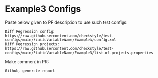 # Example3 Configs
Paste below given to PR description to use such test configs:
```
Diff Regression config: https://raw.githubusercontent.com/checkstyle/test-configs/main/StaticVariableName/Example3/config.xml
Diff Regression projects: https://raw.githubusercontent.com/checkstyle/test-configs/main/StaticVariableName/Example3/list-of-projects.properties
```
Make comment in PR:
```
Github, generate report
```

